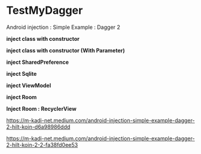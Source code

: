 # TestMyDagger
Android injection : Simple Example : Dagger 2 


**inject class with constructor**

**inject class with constructor (With Parameter)**

**inject SharedPreference**

**inject Sqlite**

**inject ViewModel**

**inject Room**

**Inject Room : RecyclerView**


https://m-kadi-net.medium.com/android-injection-simple-example-dagger-2-hilt-koin-d6a98986ddd

https://m-kadi-net.medium.com/android-injection-simple-example-dagger-2-hilt-koin-2-2-fa38fd0ee53
